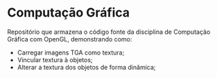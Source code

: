 # Computação Gráfica

Repositório que armazena o código fonte da disciplina de Computação Gráfica com OpenGL, demonstrando como:

* Carregar imagens TGA como textura;
* Vincular textura à objetos;
* Alterar a textura dos objetos de forma dinâmica;
